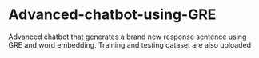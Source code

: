# Advanced-chatbot-using-GRE
Advanced chatbot that generates a brand new response sentence using GRE and word embedding.
Training and testing dataset are also uploaded
